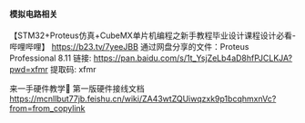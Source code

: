 #### 模拟电路相关

【STM32+Proteus仿真+CubeMX单片机编程之新手教程毕业设计课程设计必看-哔哩哔哩】 https://b23.tv/7yeeJBB
通过网盘分享的文件：Proteus Professional 8.11
链接: https://pan.baidu.com/s/1t_YsjZeLb4aD8hfPJCLKJA?pwd=xfmr 提取码: xfmr

来一手硬件教学👀
第一版硬件接线文档
https://mcnllbut77jb.feishu.cn/wiki/ZA43wtZQUiwqzxk9p1bcqhmxnVc?from=from_copylink
